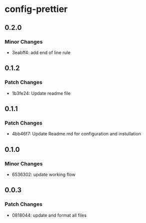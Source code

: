 # config-prettier

## 0.2.0

### Minor Changes

- 3eabff4: add end of line rule

## 0.1.2

### Patch Changes

- 1b3fe24: Update readme file

## 0.1.1

### Patch Changes

- 4bb46f7: Update Readme.md for configuration and instullation

## 0.1.0

### Minor Changes

- 6536302: update working flow

## 0.0.3

### Patch Changes

- 0818044: update and format all files
